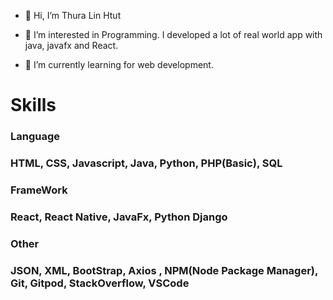 - 👋 Hi, I’m Thura Lin Htut
- 👀 I’m interested in Programming.
 I developed a lot of real world app with java, javafx and React.

- 🌱 I’m currently learning for web development.

<h1>Skills</h1>
<h3>Language<h3>
 <p>HTML, CSS, Javascript, Java, Python, PHP(Basic), SQL</p>
<h3>FrameWork<h3>
 <p>React, React Native, JavaFx, Python Django</p>
<h3>Other<h3>
 <p>JSON, XML, BootStrap, Axios , NPM(Node Package Manager), Git, Gitpod, StackOverflow, VSCode</p>


<!---
thuralinhtutxero/thuralinhtutxero is a ✨ special ✨ repository because its `README.md` (this file) appears on your GitHub profile.
You can click the Preview link to take a look at your changes.
--->
